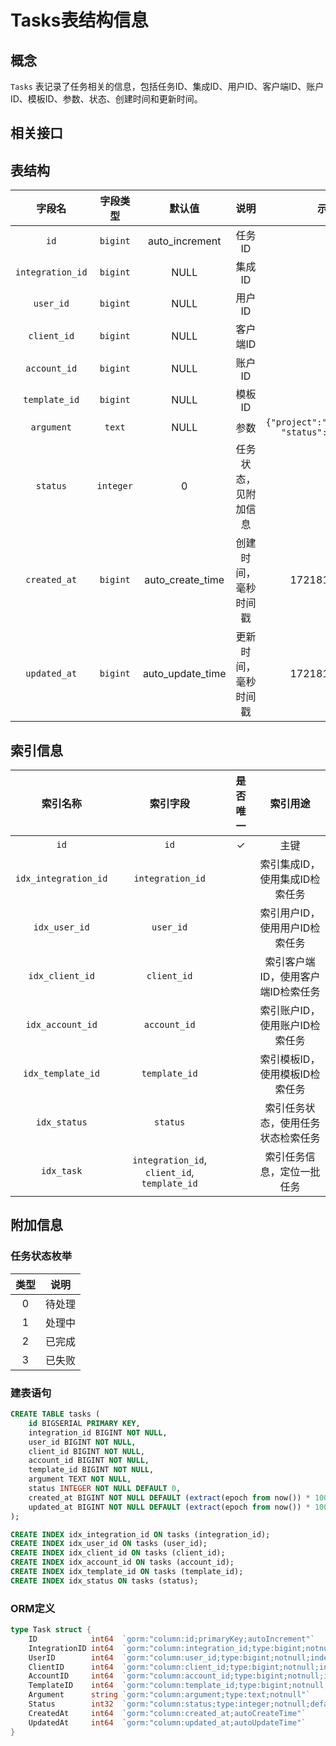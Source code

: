 # Tasks表结构信息

## 概念

`Tasks` 表记录了任务相关的信息，包括任务ID、集成ID、用户ID、客户端ID、账户ID、模板ID、参数、状态、创建时间和更新时间。

## 相关接口

## 表结构

|       字段名        |   字段类型    |       默认值        |       说明       |                        示例值                        |
|:----------------:|:---------:|:----------------:|:--------------:|:-------------------------------------------------:|
|       `id`       | `bigint`  |  auto_increment  |      任务ID      |                         1                         |
| `integration_id` | `bigint`  |       NULL       |      集成ID      |                         1                         |
|    `user_id`     | `bigint`  |       NULL       |      用户ID      |                         1                         |
|   `client_id`    | `bigint`  |       NULL       |     客户端ID      |                         1                         |
|   `account_id`   | `bigint`  |       NULL       |      账户ID      |                         1                         |
|  `template_id`   | `bigint`  |       NULL       |      模板ID      |                         1                         |
|    `argument`    |  `text`   |       NULL       |       参数       | `{"project":"project_name", "status": "offline"}` |
|     `status`     | `integer` |        0         |   任务状态，见附加信息   |                         0                         |
|   `created_at`   | `bigint`  | auto_create_time |   创建时间，毫秒时间戳   |                   1721818960936                   |
|   `updated_at`   | `bigint`  | auto_update_time |   更新时间，毫秒时间戳   |                   1721818960936                   |

## 索引信息

|         索引名称         |                     索引字段                     | 是否唯一 |        索引用途         |
|:--------------------:|:--------------------------------------------:|:----:|:-------------------:|
|         `id`         |                     `id`                     |  ✓   |         主键          |
| `idx_integration_id` |               `integration_id`               |      |  索引集成ID，使用集成ID检索任务  | 
|    `idx_user_id`     |                  `user_id`                   |      |  索引用户ID，使用用户ID检索任务  | 
|   `idx_client_id`    |                 `client_id`                  |      | 索引客户端ID，使用客户端ID检索任务 | 
|   `idx_account_id`   |                 `account_id`                 |      |  索引账户ID，使用账户ID检索任务  | 
|  `idx_template_id`   |                `template_id`                 |      |  索引模板ID，使用模板ID检索任务  | 
|     `idx_status`     |                   `status`                   |      |  索引任务状态，使用任务状态检索任务  | 
|      `idx_task`      | `integration_id`, `client_id`, `template_id` |      |    索引任务信息，定位一批任务    | 

## 附加信息

### 任务状态枚举

| 类型 | 说明  |
|:--:|:---:|
| 0  | 待处理 |
| 1  | 处理中 |
| 2  | 已完成 |
| 3  | 已失败 |

### 建表语句

```SQL
CREATE TABLE tasks (
    id BIGSERIAL PRIMARY KEY,
    integration_id BIGINT NOT NULL,
    user_id BIGINT NOT NULL,
    client_id BIGINT NOT NULL,
    account_id BIGINT NOT NULL,
    template_id BIGINT NOT NULL,
    argument TEXT NOT NULL,
    status INTEGER NOT NULL DEFAULT 0,
    created_at BIGINT NOT NULL DEFAULT (extract(epoch from now()) * 1000)::bigint,
    updated_at BIGINT NOT NULL DEFAULT (extract(epoch from now()) * 1000)::bigint
);

CREATE INDEX idx_integration_id ON tasks (integration_id);
CREATE INDEX idx_user_id ON tasks (user_id);
CREATE INDEX idx_client_id ON tasks (client_id);
CREATE INDEX idx_account_id ON tasks (account_id);
CREATE INDEX idx_template_id ON tasks (template_id);
CREATE INDEX idx_status ON tasks (status);
```

### ORM定义

```Go
type Task struct {
	ID            int64  `gorm:"column:id;primaryKey;autoIncrement"`
	IntegrationID int64  `gorm:"column:integration_id;type:bigint;notnull;index:idx_integration_id"`
	UserID        int64  `gorm:"column:user_id;type:bigint;notnull;index:idx_user_id"`
	ClientID      int64  `gorm:"column:client_id;type:bigint;notnull;index:idx_client_id"`
	AccountID     int64  `gorm:"column:account_id;type:bigint;notnull;index:idx_account_id"`
	TemplateID    int64  `gorm:"column:template_id;type:bigint;notnull;index:idx_template_id"`
	Argument      string `gorm:"column:argument;type:text;notnull"`
	Status        int32  `gorm:"column:status;type:integer;notnull;default:0;index:idx_status"`
	CreatedAt     int64  `gorm:"column:created_at;autoCreateTime"`
	UpdatedAt     int64  `gorm:"column:updated_at;autoUpdateTime"`
}
```